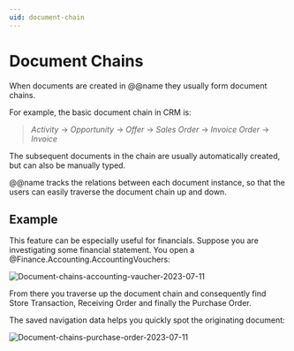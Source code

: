 ```yaml
---
uid: document-chain
---
```

# Document Chains

When documents are created in @@name they usually form document chains.

For example, the basic document chain in CRM is:

> *Activity* → *Opportunity* → *Offer* → *Sales Order* → *Invoice Order* → *Invoice*

The subsequent documents in the chain are usually automatically created, but can also be manually typed.

@@name tracks the relations between each document instance, so that the users can easily traverse the document chain up and down.

## Example

This feature can be especially useful for financials.
Suppose you are investigating some financial statement.
You open a @Finance.Accounting.AccountingVouchers:  

![Document-chains-accounting-vaucher-2023-07-11](https://github.com/k1kolev/info/assets/106669250/ba0dde01-b6a7-4d0d-a21a-f8a2fd95157c)

From there you traverse up the document chain and consequently find Store Transaction, Receiving Order and finally the Purchase Order.  

The saved navigation data helps you quickly spot the originating document:  

![Document-chains-purchase-order-2023-07-11](https://github.com/k1kolev/info/assets/106669250/de3f0980-35cd-4e0d-98d0-89e534b0cba5)
